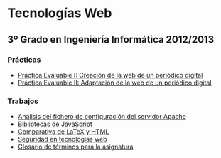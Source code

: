 Tecnologías Web
===============
3º Grado en Ingeniería Informática 2012/2013
--------------------------------------------

### Prácticas
* [Práctica Evaluable I: Creación de la web de un periódico digital](practica_01/README.md)
* [Práctica Evaluable II: Adaptación de la web de un periódico digital](practica_02/README.md)

### Trabajos
* [Análisis del fichero de configuración del servidor Apache](trabajos/analisis_fichero_configuracion_apache.md)
* [Bibliotecas de JavaScript](trabajos/bibliotecas_javascript.md)
* [Comparativa de LaTeX y HTML](trabajos/comparativa_latex_html.md)
* [Seguridad en tecnologías web](trabajos/seguridad_tecnologias_web.md)
* [Glosario de términos para la asignatura](trabajos/glosario_tecnologias_web.md)
